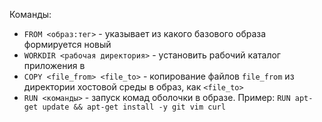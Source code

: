 Команды:
- `FROM <образ:тег>` - указывает из какого базового образа формируется новый
- `WORKDIR <рабочая директория>` - установить рабочий каталог приложения в 
- `COPY <file_from> <file_to>` - копирование файлов `file_from` из директории хостовой среды в образ, как `<file_to>`
- `RUN <команды>`  - запуск комад оболочки в образе. Пример: 
		 `RUN apt-get update && apt-get install -y git vim curl`